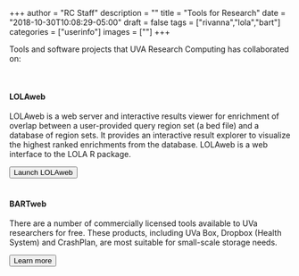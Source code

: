 +++
author = "RC Staff"
description = ""
title = "Tools for Research"
date = "2018-10-30T10:08:29-05:00"
draft = false
tags = ["rivanna","lola","bart"]
categories = ["userinfo"]
images = [""]
+++

<p class=lead>Tools and software projects that UVA Research Computing has collaborated on:</p>

<br>

<div class = "card-group">
<div class="card">
  <div class="card-block">
    <h4 class="card-title">LOLAweb</h4>
        <p class="card-text">
        LOLAweb is a web server and interactive results viewer for enrichment of overlap between a user-provided query region set (a bed file) and a database of region sets. It provides an interactive result explorer to visualize the highest ranked enrichments from the database. LOLAweb is a web interface to the LOLA R package.
        </p>
    <a href="http://lolaweb.databio.org/" target="_new" class="card-link"><button class="btn btn-warning">Launch LOLAweb</button></a>
  </div>
</div>
</div>

<br>

<div class = "card-group">
  <div class="card">
    <div class="card-block">
      <h4 class="card-title">BARTweb</h4>
        <p class="card-text">
        There are a number of commercially licensed tools available to UVa researchers for free. These products, including UVa Box, Dropbox (Health System) and CrashPlan, are most suitable for small-scale storage needs.</p>
      <a href="/userinfo/storage/personal-computing" class="card-link"><button class="btn btn-warning">Learn more</button></a>
    </div>
  </div>
</div>

